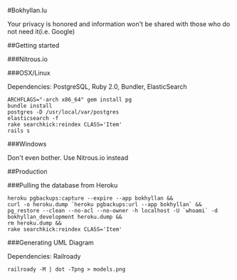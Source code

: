 #Bokhyllan.lu

Your privacy is honored and information won't be shared with those who do not need it(i.e. Google)

##Getting started

###Nitrous.io

###OSX/Linux

Dependencies: PostgreSQL, Ruby 2.0, Bundler, ElasticSearch

    ARCHFLAGS="-arch x86_64" gem install pg
    bundle install
    postgres -D /usr/local/var/postgres
    elasticsearch -f
    rake searchkick:reindex CLASS='Item'
    rails s

###Windows

Don't even bother. Use Nitrous.io instead

##Production

###Pulling the database from Heroku

    heroku pgbackups:capture --expire --app bokhyllan &&
    curl -o heroku.dump `heroku pgbackups:url --app bokhyllan` &&
    pg_restore --clean --no-acl --no-owner -h localhost -U `whoami` -d bokhyllan_development heroku.dump &&
    rm heroku.dump &&
    rake searchkick:reindex CLASS='Item'

###Generating UML Diagram

Dependencies: Railroady

    railroady -M | dot -Tpng > models.png
